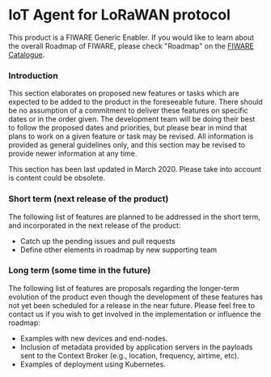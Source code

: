 # IoT Agent for LoRaWAN protocol

This product is a FIWARE Generic Enabler. If you would like to learn about the overall Roadmap of FIWARE, please check
"Roadmap" on the [FIWARE Catalogue](https://www.fiware.org/developers/catalogue/).

### Introduction

This section elaborates on proposed new features or tasks which are expected to be added to the product in the
foreseeable future. There should be no assumption of a commitment to deliver these features on specific dates or in the
order given. The development team will be doing their best to follow the proposed dates and priorities, but please bear
in mind that plans to work on a given feature or task may be revised. All information is provided as general guidelines
only, and this section may be revised to provide newer information at any time.

This section has been last updated in March 2020. Please take into account is content could be obsolete.

### Short term (next release of the product)

The following list of features are planned to be addressed in the short term, and incorporated in the next release of
the product:

-   Catch up the pending issues and pull requests
-   Define other elements in roadmap by new supporting team

### Long term (some time in the future)

The following list of features are proposals regarding the longer-term evolution of the product even though the
development of these features has not yet been scheduled for a release in the near future. Please feel free to contact
us if you wish to get involved in the implementation or influence the roadmap:

-   Examples with new devices and end-nodes.
-   Inclusion of metadata provided by application servers in the payloads sent to the Context Broker (e.g., location,
    frequency, airtime, etc).
-   Examples of deployment using Kubernetes.

